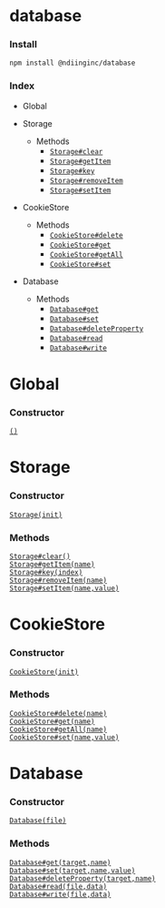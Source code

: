 # database


### Install
```
npm install @ndiinginc/database
```

### Index
- Global

    <!-- properties -->
    <!-- properties -->
    <!-- staticproperties -->
    <!-- staticproperties -->
    <!-- methods -->
    <!-- methods -->
    <!-- staticmethods -->
    <!-- staticmethods -->
    <!-- events -->
    <!-- events -->
- Storage

    <!-- properties -->
    <!-- properties -->
    <!-- staticproperties -->
    <!-- staticproperties -->
    <!-- methods -->
    - Methods
        - [`Storage#clear`](#astnode100000051)
        - [`Storage#getItem`](#astnode100000071)
        - [`Storage#key`](#astnode100000080)
        - [`Storage#removeItem`](#astnode100000093)
        - [`Storage#setItem`](#astnode100000103)
    <!-- methods -->
    <!-- staticmethods -->
    <!-- staticmethods -->
    <!-- events -->
    <!-- events -->
- CookieStore

    <!-- properties -->
    <!-- properties -->
    <!-- staticproperties -->
    <!-- staticproperties -->
    <!-- methods -->
    - Methods
        - [`CookieStore#delete`](#astnode100000328)
        - [`CookieStore#get`](#astnode100000346)
        - [`CookieStore#getAll`](#astnode100000363)
        - [`CookieStore#set`](#astnode100000380)
    <!-- methods -->
    <!-- staticmethods -->
    <!-- staticmethods -->
    <!-- events -->
    <!-- events -->
- Database

    <!-- properties -->
    <!-- properties -->
    <!-- staticproperties -->
    <!-- staticproperties -->
    <!-- methods -->
    - Methods
        - [`Database#get`](#astnode100000572)
        - [`Database#set`](#astnode100000611)
        - [`Database#deleteProperty`](#astnode100000652)
        - [`Database#read`](#astnode100000691)
        - [`Database#write`](#astnode100000725)
    <!-- methods -->
    <!-- staticmethods -->
    <!-- staticmethods -->
    <!-- events -->
    <!-- events -->

# Global
<!--  -->


<!-- examples -->
<!-- examples -->


<!-- constructor -->
### Constructor

<div><a href="./docs/.md" name=""><code>()</code></a></div>


<!-- constructor -->

<!-- properties -->
<!-- properties -->
<!-- staticproperties -->
<!-- staticproperties -->
<!-- methods -->
<!-- methods -->
<!-- staticmethods -->
<!-- staticmethods -->
<!-- events -->
<!-- events -->

# Storage
<!--  -->


<!-- examples -->
<!-- examples -->


<!-- constructor -->
### Constructor

<div><a href="./docs/astnode100000014.md" name="astnode100000014"><code>Storage(init)</code></a></div>


<!-- constructor -->

<!-- properties -->
<!-- properties -->
<!-- staticproperties -->
<!-- staticproperties -->
<!-- methods -->
### Methods

<div><a href="./docs/astnode100000051.md" name="astnode100000051"><code>Storage#clear()</code></a></div>


<div><a href="./docs/astnode100000071.md" name="astnode100000071"><code>Storage#getItem(name)</code></a></div>


<div><a href="./docs/astnode100000080.md" name="astnode100000080"><code>Storage#key(index)</code></a></div>


<div><a href="./docs/astnode100000093.md" name="astnode100000093"><code>Storage#removeItem(name)</code></a></div>


<div><a href="./docs/astnode100000103.md" name="astnode100000103"><code>Storage#setItem(name,value)</code></a></div>


<!-- methods -->
<!-- staticmethods -->
<!-- staticmethods -->
<!-- events -->
<!-- events -->

# CookieStore
<!--  -->


<!-- examples -->
<!-- examples -->


<!-- constructor -->
### Constructor

<div><a href="./docs/astnode100000140.md" name="astnode100000140"><code>CookieStore(init)</code></a></div>


<!-- constructor -->

<!-- properties -->
<!-- properties -->
<!-- staticproperties -->
<!-- staticproperties -->
<!-- methods -->
### Methods

<div><a href="./docs/astnode100000328.md" name="astnode100000328"><code>CookieStore#delete(name)</code></a></div>


<div><a href="./docs/astnode100000346.md" name="astnode100000346"><code>CookieStore#get(name)</code></a></div>


<div><a href="./docs/astnode100000363.md" name="astnode100000363"><code>CookieStore#getAll(name)</code></a></div>


<div><a href="./docs/astnode100000380.md" name="astnode100000380"><code>CookieStore#set(name,value)</code></a></div>


<!-- methods -->
<!-- staticmethods -->
<!-- staticmethods -->
<!-- events -->
<!-- events -->

# Database
<!--  -->


<!-- examples -->
<!-- examples -->


<!-- constructor -->
### Constructor

<div><a href="./docs/astnode100000401.md" name="astnode100000401"><code>Database(file)</code></a></div>


<!-- constructor -->

<!-- properties -->
<!-- properties -->
<!-- staticproperties -->
<!-- staticproperties -->
<!-- methods -->
### Methods

<div><a href="./docs/astnode100000572.md" name="astnode100000572"><code>Database#get(target,name)</code></a></div>


<div><a href="./docs/astnode100000611.md" name="astnode100000611"><code>Database#set(target,name,value)</code></a></div>


<div><a href="./docs/astnode100000652.md" name="astnode100000652"><code>Database#deleteProperty(target,name)</code></a></div>


<div><a href="./docs/astnode100000691.md" name="astnode100000691"><code>Database#read(file,data)</code></a></div>


<div><a href="./docs/astnode100000725.md" name="astnode100000725"><code>Database#write(file,data)</code></a></div>


<!-- methods -->
<!-- staticmethods -->
<!-- staticmethods -->
<!-- events -->
<!-- events -->


